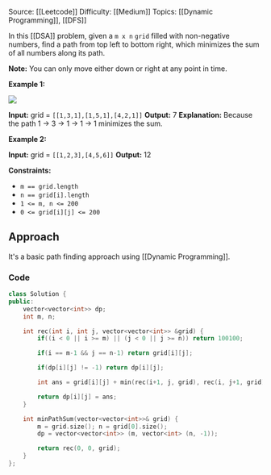 Source: [[Leetcode]]
Difficulty: [[Medium]]
Topics: [[Dynamic Programming]], [[DFS]]

In this [[DSA]] problem, given a `m x n` `grid` filled with non-negative numbers, find a path from top left to bottom right, which minimizes the sum of all numbers along its path.

**Note:** You can only move either down or right at any point in time.

**Example 1:**

![](https://assets.leetcode.com/uploads/2020/11/05/minpath.jpg)

**Input:** grid = `[[1,3,1],[1,5,1],[4,2,1]]`
**Output:** 7
**Explanation:** Because the path 1 → 3 → 1 → 1 → 1 minimizes the sum.

**Example 2:**

**Input:** grid = `[[1,2,3],[4,5,6]]`
**Output:** 12

**Constraints:**

- `m == grid.length`
- `n == grid[i].length`
- `1 <= m, n <= 200`
- `0 <= grid[i][j] <= 200`

## Approach 
It's a basic path finding approach using [[Dynamic Programming]].

### Code 
``` cpp
class Solution {
public:
    vector<vector<int>> dp;
    int m, n;

    int rec(int i, int j, vector<vector<int>> &grid) {
        if((i < 0 || i >= m) || (j < 0 || j >= n)) return 100100;

        if(i == m-1 && j == n-1) return grid[i][j];

        if(dp[i][j] != -1) return dp[i][j];

        int ans = grid[i][j] + min(rec(i+1, j, grid), rec(i, j+1, grid));

        return dp[i][j] = ans;
    }

    int minPathSum(vector<vector<int>>& grid) {
        m = grid.size(); n = grid[0].size();
        dp = vector<vector<int>> (m, vector<int> (n, -1));

        return rec(0, 0, grid);
    }
};
```